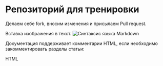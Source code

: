# Репозиторий для тренировки

Делаем себе fork, вносим изменения и присылаем Pull request.


Вставка изображения в текст.
![Синтаксис языка Markdown](Markdaun.JPG)

Документация поддерживает комментарии HTML, если необходимо закомментировать разделы статьи:

HTML

<!--- Here's my comment --->
